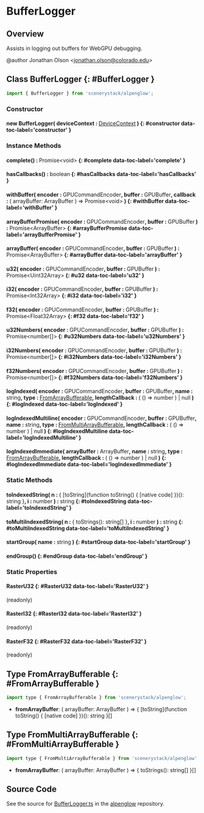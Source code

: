# BufferLogger

## Overview

Assists in logging out buffers for WebGPU debugging.

@author Jonathan Olson &lt;jonathan.olson@colorado.edu&gt;

## Class BufferLogger {: #BufferLogger }


```js
import { BufferLogger } from 'scenerystack/alpenglow';
```
### Constructor

#### new BufferLogger( deviceContext : <span style="font-weight: 400;">[DeviceContext](../alpenglow/DeviceContext.md)</span> ) {: #constructor data-toc-label='constructor' }

### Instance Methods

#### complete() : <span style="font-weight: 400;">Promise&lt;<span style="color: hsla(calc(var(--md-hue) + 180deg),80%,40%,1);">void</span>&gt;</span> {: #complete data-toc-label='complete' }

#### hasCallbacks() : <span style="font-weight: 400;"><span style="color: hsla(calc(var(--md-hue) + 180deg),80%,40%,1);">boolean</span></span> {: #hasCallbacks data-toc-label='hasCallbacks' }

#### withBuffer( encoder : <span style="font-weight: 400;">GPUCommandEncoder</span>, buffer : <span style="font-weight: 400;">GPUBuffer</span>, callback : <span style="font-weight: 400;">( arrayBuffer: ArrayBuffer ) =&gt; Promise&lt;<span style="color: hsla(calc(var(--md-hue) + 180deg),80%,40%,1);">void</span>&gt;</span> ) {: #withBuffer data-toc-label='withBuffer' }

#### arrayBufferPromise( encoder : <span style="font-weight: 400;">GPUCommandEncoder</span>, buffer : <span style="font-weight: 400;">GPUBuffer</span> ) : <span style="font-weight: 400;">Promise&lt;ArrayBuffer&gt;</span> {: #arrayBufferPromise data-toc-label='arrayBufferPromise' }

#### arrayBuffer( encoder : <span style="font-weight: 400;">GPUCommandEncoder</span>, buffer : <span style="font-weight: 400;">GPUBuffer</span> ) : <span style="font-weight: 400;">Promise&lt;ArrayBuffer&gt;</span> {: #arrayBuffer data-toc-label='arrayBuffer' }

#### u32( encoder : <span style="font-weight: 400;">GPUCommandEncoder</span>, buffer : <span style="font-weight: 400;">GPUBuffer</span> ) : <span style="font-weight: 400;">Promise&lt;Uint32Array&gt;</span> {: #u32 data-toc-label='u32' }

#### i32( encoder : <span style="font-weight: 400;">GPUCommandEncoder</span>, buffer : <span style="font-weight: 400;">GPUBuffer</span> ) : <span style="font-weight: 400;">Promise&lt;Int32Array&gt;</span> {: #i32 data-toc-label='i32' }

#### f32( encoder : <span style="font-weight: 400;">GPUCommandEncoder</span>, buffer : <span style="font-weight: 400;">GPUBuffer</span> ) : <span style="font-weight: 400;">Promise&lt;Float32Array&gt;</span> {: #f32 data-toc-label='f32' }

#### u32Numbers( encoder : <span style="font-weight: 400;">GPUCommandEncoder</span>, buffer : <span style="font-weight: 400;">GPUBuffer</span> ) : <span style="font-weight: 400;">Promise&lt;<span style="color: hsla(calc(var(--md-hue) + 180deg),80%,40%,1);">number</span>[]&gt;</span> {: #u32Numbers data-toc-label='u32Numbers' }

#### i32Numbers( encoder : <span style="font-weight: 400;">GPUCommandEncoder</span>, buffer : <span style="font-weight: 400;">GPUBuffer</span> ) : <span style="font-weight: 400;">Promise&lt;<span style="color: hsla(calc(var(--md-hue) + 180deg),80%,40%,1);">number</span>[]&gt;</span> {: #i32Numbers data-toc-label='i32Numbers' }

#### f32Numbers( encoder : <span style="font-weight: 400;">GPUCommandEncoder</span>, buffer : <span style="font-weight: 400;">GPUBuffer</span> ) : <span style="font-weight: 400;">Promise&lt;<span style="color: hsla(calc(var(--md-hue) + 180deg),80%,40%,1);">number</span>[]&gt;</span> {: #f32Numbers data-toc-label='f32Numbers' }

#### logIndexed( encoder : <span style="font-weight: 400;">GPUCommandEncoder</span>, buffer : <span style="font-weight: 400;">GPUBuffer</span>, name : <span style="font-weight: 400;"><span style="color: hsla(calc(var(--md-hue) + 180deg),80%,40%,1);">string</span></span>, type : <span style="font-weight: 400;">[FromArrayBufferable](../alpenglow/BufferLogger.md#FromArrayBufferable)</span>, lengthCallback : <span style="font-weight: 400;">( () =&gt; <span style="color: hsla(calc(var(--md-hue) + 180deg),80%,40%,1);">number</span> ) | <span style="color: hsla(calc(var(--md-hue) + 180deg),80%,40%,1);">null</span></span> ) {: #logIndexed data-toc-label='logIndexed' }

#### logIndexedMultiline( encoder : <span style="font-weight: 400;">GPUCommandEncoder</span>, buffer : <span style="font-weight: 400;">GPUBuffer</span>, name : <span style="font-weight: 400;"><span style="color: hsla(calc(var(--md-hue) + 180deg),80%,40%,1);">string</span></span>, type : <span style="font-weight: 400;">[FromMultiArrayBufferable](../alpenglow/BufferLogger.md#FromMultiArrayBufferable)</span>, lengthCallback : <span style="font-weight: 400;">( () =&gt; <span style="color: hsla(calc(var(--md-hue) + 180deg),80%,40%,1);">number</span> ) | <span style="color: hsla(calc(var(--md-hue) + 180deg),80%,40%,1);">null</span></span> ) {: #logIndexedMultiline data-toc-label='logIndexedMultiline' }

#### logIndexedImmediate( arrayBuffer : <span style="font-weight: 400;">ArrayBuffer</span>, name : <span style="font-weight: 400;"><span style="color: hsla(calc(var(--md-hue) + 180deg),80%,40%,1);">string</span></span>, type : <span style="font-weight: 400;">[FromArrayBufferable](../alpenglow/BufferLogger.md#FromArrayBufferable)</span>, lengthCallback : <span style="font-weight: 400;">( () =&gt; <span style="color: hsla(calc(var(--md-hue) + 180deg),80%,40%,1);">number</span> ) | <span style="color: hsla(calc(var(--md-hue) + 180deg),80%,40%,1);">null</span></span> ) {: #logIndexedImmediate data-toc-label='logIndexedImmediate' }

### Static Methods

#### toIndexedString( n : <span style="font-weight: 400;">{ [toString](function toString() { [native code] })(): <span style="color: hsla(calc(var(--md-hue) + 180deg),80%,40%,1);">string</span> }</span>, i : <span style="font-weight: 400;"><span style="color: hsla(calc(var(--md-hue) + 180deg),80%,40%,1);">number</span></span> ) : <span style="font-weight: 400;"><span style="color: hsla(calc(var(--md-hue) + 180deg),80%,40%,1);">string</span></span> {: #toIndexedString data-toc-label='toIndexedString' }

#### toMultiIndexedString( n : <span style="font-weight: 400;">{ toStrings(): <span style="color: hsla(calc(var(--md-hue) + 180deg),80%,40%,1);">string</span>[] }</span>, i : <span style="font-weight: 400;"><span style="color: hsla(calc(var(--md-hue) + 180deg),80%,40%,1);">number</span></span> ) : <span style="font-weight: 400;"><span style="color: hsla(calc(var(--md-hue) + 180deg),80%,40%,1);">string</span></span> {: #toMultiIndexedString data-toc-label='toMultiIndexedString' }

#### startGroup( name : <span style="font-weight: 400;"><span style="color: hsla(calc(var(--md-hue) + 180deg),80%,40%,1);">string</span></span> ) {: #startGroup data-toc-label='startGroup' }

#### endGroup() {: #endGroup data-toc-label='endGroup' }

### Static Properties

#### RasterU32 {: #RasterU32 data-toc-label='RasterU32' }

(readonly)

#### RasterI32 {: #RasterI32 data-toc-label='RasterI32' }

(readonly)

#### RasterF32 {: #RasterF32 data-toc-label='RasterF32' }

(readonly)



## Type FromArrayBufferable {: #FromArrayBufferable }


```js
import type { FromArrayBufferable } from 'scenerystack/alpenglow';
```
- **fromArrayBuffer**: ( arrayBuffer: ArrayBuffer ) =&gt; { [toString](function toString() { [native code] })(): <span style="color: hsla(calc(var(--md-hue) + 180deg),80%,40%,1);">string</span> }[]




## Type FromMultiArrayBufferable {: #FromMultiArrayBufferable }


```js
import type { FromMultiArrayBufferable } from 'scenerystack/alpenglow';
```
- **fromArrayBuffer**: ( arrayBuffer: ArrayBuffer ) =&gt; { toStrings(): <span style="color: hsla(calc(var(--md-hue) + 180deg),80%,40%,1);">string</span>[] }[]




## Source Code

See the source for [BufferLogger.ts](https://github.com/phetsims/alpenglow/blob/main/js/webgpu/compute/BufferLogger.ts) in the [alpenglow](https://github.com/phetsims/alpenglow) repository.
